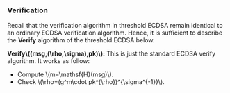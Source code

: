 ### Verification

Recall that the verification algorithm in threshold ECDSA remain identical to an ordinary ECDSA verification algorithm. Hence, it is sufficient to describe the **Verify** algorithm of the threshold ECDSA below.

**Verify\\((msg,(\rho,\sigma),pk)\\):** This is just the standard ECDSA verify algorithm. It works as follow: 

- Compute \\(m=\mathsf{H}(msg)\\).
- Check \\(\rho=(g^m\cdot pk^{\rho})^{\sigma^{-1}}\\).